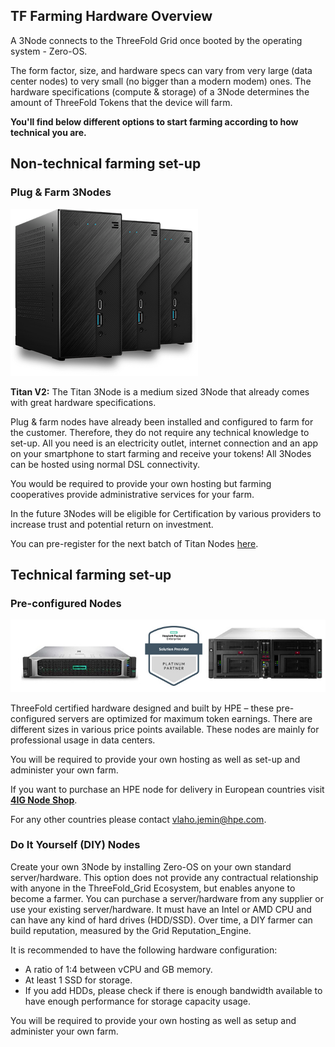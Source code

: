 ## TF Farming Hardware Overview

A 3Node connects to the ThreeFold Grid once booted by the operating system - Zero-OS. 

The form factor, size, and hardware specs can vary from very large (data center nodes) to very small (no bigger than a modern modem) ones. The hardware specifications (compute & storage) of a 3Node determines the amount of ThreeFold Tokens that the device will farm.

**You'll find below different options to start farming according to how technical you are.**

## Non-technical farming set-up

### Plug & Farm 3Nodes

![BT-Mazraa_3nodes](img/three3nodes.png)

**Titan V2:** The Titan 3Node is a medium sized 3Node that already comes with great hardware specifications.

Plug & farm nodes have already been installed and configured to farm for the customer. Therefore, they do not require any technical knowledge to set-up. All you need is an electricity outlet, internet connection and an app on your smartphone to start farming and receive your tokens! All 3Nodes can be hosted using normal DSL connectivity. 

You would be required to provide your own hosting but farming cooperatives provide administrative services for your farm.

In the future 3Nodes will be eligible for Certification by various providers to increase trust and potential return on investment.

You can pre-register for the next batch of Titan Nodes [here](https://threefold.io/farming/pre-register).

## Technical farming set-up

### Pre-configured Nodes

![4ig ThreeFold Farming](img/4ignodes.jpg)

ThreeFold certified hardware designed and built by HPE – these pre-configured servers are optimized for maximum token earnings. There are different sizes in various price points available. These nodes are mainly for professional usage in data centers.

You will be required to provide your own hosting as well as set-up and administer your own farm.

If you want to purchase an HPE node for delivery in European countries visit **[4IG Node Shop](https://threefold.4ig.hu/)**.

For any other countries please contact vlaho.jemin@hpe.com.

### Do It Yourself (DIY) Nodes

Create your own 3Node by installing Zero-OS on your own standard server/hardware. This option does not provide any contractual relationship with anyone in the ThreeFold_Grid Ecosystem, but enables anyone to become a farmer. You can purchase a server/hardware from any supplier or use your existing server/hardware. It must have an Intel or AMD CPU and can have any kind of hard drives (HDD/SSD). Over time, a DIY farmer can build reputation, measured by the Grid Reputation_Engine.

It is recommended to have the following hardware configuration:

- A ratio of 1:4 between vCPU and GB memory.
- At least 1 SSD for storage.
- If you add HDDs, please check if there is enough bandwidth available to have enough performance for storage capacity usage.

You will be required to provide your own hosting as well as setup and administer your own farm.

<!-- > Note: Both the 'Pre-configured Nodes' and the 'DIY Nodes' require technical expertise to create your own farm and add your servers/ nodes to the ThreeFold_Grid. Learn more about it [here](https://sdk.threefold.io/#/farm_setup_management). -->

